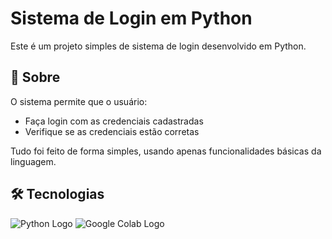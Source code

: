 # Sistema de Login em Python

Este é um projeto simples de sistema de login desenvolvido em Python.

## 📌 Sobre

O sistema permite que o usuário:
- Faça login com as credenciais cadastradas
- Verifique se as credenciais estão corretas

Tudo foi feito de forma simples, usando apenas funcionalidades básicas da linguagem.

## 🛠 Tecnologias
<P> 

![Python Logo](https://upload.wikimedia.org/wikipedia/commons/c/c3/Python-logo-notext.svg)
![Google Colab Logo](https://colab.research.google.com/img/colab_favicon_256px.png)

</P>

